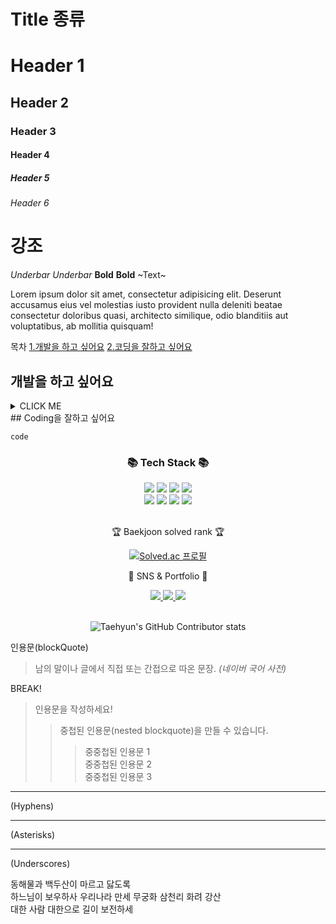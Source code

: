 
# Title 종류
# Header 1
## Header 2
### Header 3
#### Header 4
##### Header 5
###### Header 6

# 강조
_Underbar_
*Underbar* 
__Bold__
**Bold**
~Text~

<p>Lorem ipsum dolor sit amet, consectetur adipisicing elit. Deserunt accusamus eius vel molestias iusto provident nulla deleniti beatae consectetur doloribus quasi, architecto similique, odio blanditiis aut voluptatibus, ab mollitia quisquam!</p>

목차
[1.개발을 하고 싶어요](#개발을-하고-싶어요)
[2.코딩을 잘하고 싶어요](#coding을-잘하고-싶어요)
 
## 개발을 하고 싶어요
<details><summary>CLICK ME</summary>
 각주-각주
</details>  
## Coding을 잘하고 싶어요

```
code
```

<div align=center>
	<h3>📚 Tech Stack 📚</h3>
</div>
<div align="center">
	<img src="https://img.shields.io/badge/Java-007396?style=flat&logo=Conda-Forge&logoColor=white" />
	<img src="https://img.shields.io/badge/Spring-6DB33F?style=flat&logo=Spring&logoColor=white" />
	<img src="https://img.shields.io/badge/JavaScript-F7DF1E?style=flat&logo=JavaScript&logoColor=white" />
	<img src="https://img.shields.io/badge/jQuery-0769AD?style=flat&logo=jQuery&logoColor=white" />
	<br>
	<img src="https://img.shields.io/badge/Oracle%20SQL-F80000?style=flat&logo=Oracle&logoColor=white" />
	<img src="https://img.shields.io/badge/MySQL-4479A1?style=flat&logo=MySQL&logoColor=white" />
	<img src="https://img.shields.io/badge/MariaDB-003545?style=flat&logo=MariaDB&logoColor=white" />
	<img src="https://img.shields.io/badge/Linux-FCC624?style=flat&logo=Linux&logoColor=white" />
</div>
<br>
<div align=center>
	<p>🏆 Baekjoon solved rank 🏆</p>
	
[![Solved.ac 프로필](http://mazassumnida.wtf/api/mini/generate_badge?boj=kycasdzxc)](https://solved.ac/kycasdzxc)
</div>
<div align=center>
	<p>🎨 SNS & Portfolio 🎨</p>
</div>
<div align=center>
	<a href="https://yermi.co.kr">
		<img src="https://img.shields.io/badge/Portfolio-FF3633?style=flat&logo=Micro.blog&logoColor=white" />
	</a>
	<a href="https://yermi.tistory.com">
		<img src="https://img.shields.io/badge/Blog-FF9800?style=flat&logo=Blogger&logoColor=white" />
	</a>
	<a href="https://gentle-snowboard-1c6.notion.site/Yermi-5e8c65dba4df4ab09e83665cf2ee001d">
		<img src="https://img.shields.io/badge/Notion-000000?style=flat&logo=Notion&logoColor=white" />
	</a>
	<br>
</div>
<br>
<div align=center>
	
![Taehyun's GitHub Contributor stats](https://github-contributor-stats.vercel.app/api?username=kycasdzxc)
</div>





인용문(blockQuote)
> 남의 말이나 글에서 직접 또는 간접으로 따온 문장.
> _(네이버 국어 사전)_
 
 
BREAK!
> 인용문을 작성하세요!
> 
> > 중첩된 인용문(nested blockquote)을 만들 수 있습니다.
> > 
> > > 중중첩된 인용문 1  
> > > 중중첩된 인용문 2  
> > > 중중첩된 인용문 3



---
(Hyphens)
 
***
(Asterisks)
 
___
(Underscores)


동해물과 백두산이 마르고 닳도록  
하느님이 보우하사 우리나라 만세  <!--띄어쓰기 2번-->
무궁화 삼천리 화려 강산<br>
대한 사람 대한으로 길이 보전하세


